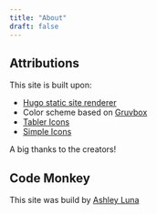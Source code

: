 ```yaml
---
title: "About"
draft: false
---
```


## Attributions

This site is built upon:

- [Hugo static site renderer](https://gohugo.io/)
- Color scheme based on [Gruvbox](https://github.com/morhetz/gruvbox)
- [Tabler Icons](https://tablericons.com/)
- [Simple Icons](https://simpleicons.org/)

A big thanks to the creators!

## Code Monkey

This site was build by [Ashley Luna](https://github.com/dualmoon)
